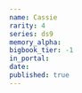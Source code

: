```yaml
---
name: Cassie
rarity: 4
series: ds9
memory_alpha:
bigbook_tier: -1
in_portal:
date:
published: true
---
```




